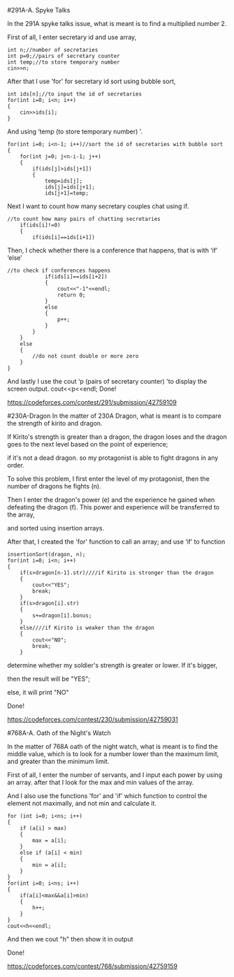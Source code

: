 #291A-A. Spyke Talks


In the 291A spyke talks issue, what is meant is to find a multiplied number 2.


First of all, I enter secretary id and use array,


	int n;//number of secretaries
	int p=0;//pairs of secretary counter
	int temp;//to store temporary number
	cin>>n;
	
After that I use 'for' for secretary id sort using bubble sort,

	int ids[n];//to input the id of secretaries
	for(int i=0; i<n; i++)
	{
		cin>>ids[i];
	}
And using ‘temp (to store temporary number) '.

	for(int i=0; i<n-1; i++)//sort the id of secretaries with bubble sort
	{
		for(int j=0; j<n-i-1; j++)
		{
			if(ids[j]>ids[j+1])
			{
				temp=ids[j];
				ids[j]=ids[j+1];
				ids[j+1]=temp;
Next I want to count how many secretary couples chat using if.

	//to count how many pairs of chatting secretaries
		if(ids[i]!=0)
		{
			if(ids[i]==ids[i+1])
Then, I check whether there is a conference that happens, that is with ‘if’ ‘else’

	//to check if conferences happens
				if(ids[i]==ids[i+2])
				{
					cout<<"-1"<<endl;
					return 0;
				}
				else
				{
					p++;
				}
			}
		}
		else
		{
			//do not count double or more zero
		}
	}
	
	
And lastly I use the cout ‘p (pairs of secretary counter) 'to display the screen output.
cout<<p<<endl;
Done!

https://codeforces.com/contest/291/submission/42759109

#230A-Dragon
In the matter of 230A Dragon, what is meant is to compare the strength of kirito and dragon.


If Kirito's strength is greater than a dragon, the dragon loses and the dragon goes to the next level based on the point of experience;


if it's not a dead dragon. so my protagonist is able to fight dragons in any order.


To solve this problem, I first enter the level of my protagonist, then the number of dragons he fights (n).


Then I enter the dragon's power (e) and the experience he gained when defeating the dragon (f). This power and experience will be transferred to the array,


and sorted using insertion arrays.


After that, I created the 'for' function to call an array; and use ‘if’ to function


	insertionSort(dragon, n);
    for(int i=0; i<n; i++)
    {
        if(s>dragon[n-1].str)////if Kirito is stronger than the dragon
        {
            cout<<"YES";
            break;
        }
        if(s>dragon[i].str)
        {
            s+=dragon[i].bonus;
        }
        else////if Kirito is weaker than the dragon
        {
            cout<<"NO";
            break;
        }
	
	
determine whether my soldier's strength is greater or lower. If it's bigger,


then the result will be "YES";


else, it will print "NO"


Done!

https://codeforces.com/contest/230/submission/42759031

#768A-A. Oath of the Night's Watch


In the matter of 768A oath of the night watch, what is meant is to find the middle value, which is to look for a number lower than the maximum limit, and greater than the minimum limit.


First of all, I enter the number of servants, and I input each power by using an array. after that I look for the max and min values of the array.


And I also use the functions 'for' and 'if' which function to control the element not maximally, and not min and calculate it.


	for (int i=0; i<ns; i++)
    {
		if (a[i] > max)
		{
        	max = a[i];
        }
      	else if (a[i] < min)
        {
        	min = a[i];
        }
    }
  	for(int i=0; i<ns; i++)
	{
		if(a[i]<max&&a[i]>min)
		{
			h++;
		}
	}
	cout<<h<<endl;
	
	
And then we cout "h" then show it in output


Done!

https://codeforces.com/contest/768/submission/42759159
